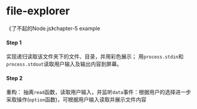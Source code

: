 # file-explorer
《了不起的Node.js》chapter-5 example
#### Step 1
实现递归读取该文件夹下的文件、目录，并用彩色展示；
用`process.stdin`和`process.stdout`读取用户输入及输出内容到屏幕。

#### Step 2
重构：
抽离`read`函数，读取用户输入，并监听`data`事件：根据用户的选择进一步采取操作(`option`函数)，可根据用户输入读取并展示文件内容